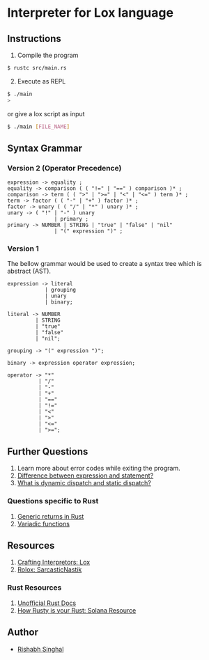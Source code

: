 # Interpreter for Lox language

## Instructions

1. Compile the program
```bash
$ rustc src/main.rs
```

2. Execute as REPL
```bash
$ ./main
>
```

or give a lox script as input
```bash
$ ./main [FILE_NAME]
```

## Syntax Grammar

### Version 2 (Operator Precedence)

```text
expression -> equality ;
equality -> comparison ( ( "!=" | "==" ) comparison )* ;
comparison -> term ( ( ">" | ">=" | "<" | "<=" ) term )* ;
term -> factor ( ( "-" | "+" ) factor )* ;
factor -> unary ( ( "/" | "*" ) unary )* ;
unary -> ( "!" | "-" ) unary
               | primary ;
primary -> NUMBER | STRING | "true" | "false" | "nil"
               | "(" expression ")" ;
```

### Version 1

The bellow grammar would be used to create a syntax tree which is abstract
 (AST).

```text
expression -> literal
            | grouping
            | unary
            | binary;

literal -> NUMBER
         | STRING
         | "true"
         | "false"
         | "nil";

grouping -> "(" expression ")";

binary -> expression operator expression;

operator -> "*"
          | "/"
          | "-"
          | "+"
          | "=="
          | "!="
          | "<"
          | ">"
          | "<="
          | ">=";
```

## Further Questions

1. Learn more about error codes while exiting the program.
2. [Difference between expression and statement?](https://dev.to/promhize/javascript-in-depth-all-you-need-to-know-about-expressions-statements-and-expression-statements-5k2#:~:text=Expressions%20are%20Javascript%20code%20snippets%20that%20result%20in%20a%20single%20value.&text=All%20of%20the%20above%20are,is%20logged%20to%20the%20console.)
3. [What is dynamic dispatch and static dispatch?](https://lukasatkinson.de/2016/dynamic-vs-static-dispatch)

### Questions specific to Rust

1. [Generic returns in Rust](https://blog.jcoglan.com/2019/04/22/generic-returns-in-rust/)
2. [Variadic functions](https://stackoverflow.com/questions/28951503/how-can-i-create-a-function-with-a-variable-number-of-arguments)

## Resources

1. [Crafting Interpretors: Lox](https://craftinginterpreters.com/)
2. [Rolox: SarcasticNastik](https://github.com/SarcasticNastik/rolox)

### Rust Resources

1. [Unofficial Rust Docs](https://rust-unofficial.github.io/patterns/patterns/behavioural/visitor.html)
2. [How Rusty is your Rust: Solana Resource](https://safari.study/courses/how-rusty-is-your-rust-lang/)

## Author

- [Rishabh Singhal](https://rish-singhal.github.io)


